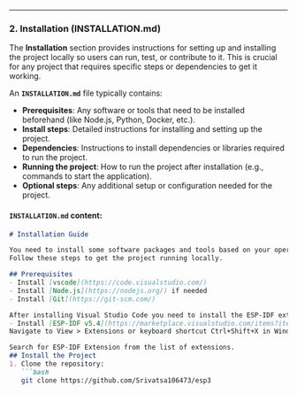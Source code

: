 
---

### 2. **Installation (INSTALLATION.md)**

The **Installation** section provides instructions for setting up and installing the project locally so users can run, test, or contribute to it. 
This is crucial for any project that requires specific steps or dependencies to get it working.

An **`INSTALLATION.md`** file typically contains:

- **Prerequisites**: Any software or tools that need to be installed beforehand (like Node.js, Python, Docker, etc.).
- **Install steps**: Detailed instructions for installing and setting up the project.
- **Dependencies**: Instructions to install dependencies or libraries required to run the project.
- **Running the project**: How to run the project after installation (e.g., commands to start the application).
- **Optional steps**: Any additional setup or configuration needed for the project.

#### `INSTALLATION.md` content:

```markdown
# Installation Guide

You need to install some software packages and tools based on your operating system.
Follow these steps to get the project running locally.

## Prerequisites
- Install [vscode](https://code.visualstudio.com/)
- Install [Node.js](https://nodejs.org/) if needed
- Install [Git](https://git-scm.com/)

After installing Visual Studio Code you need to install the ESP-IDF extension for Visual Studio Code.
- Install [ESP-IDF v5.4](https://marketplace.visualstudio.com/items?itemName=espressif.esp-idf-extension)
Navigate to View > Extensions or keyboard shortcut Ctrl+Shift+X in Windows/Linux or Shift+⌘+X in MacOS.

Search for ESP-IDF Extension from the list of extensions.
## Install the Project
1. Clone the repository:
   ```bash
   git clone https://github.com/Srivatsa106473/esp3
